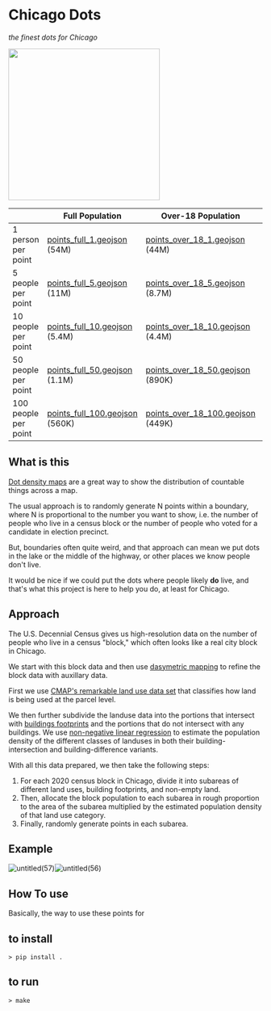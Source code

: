 # Chicago Dots
*the finest dots for Chicago*

<img src="https://user-images.githubusercontent.com/536941/218774150-04f2121d-d834-4eb7-8437-a384659d422c.png" height="300">


| | Full Population | Over-18 Population | Under-18 Population |
|-|-|-|-|
| 1 person per point | <a href="./points/points_full_1.geojson" download="points_full_1.geojson">points_full_1.geojson</a> (54M) | <a href="./points/points_over_18_1.geojson" download="points_over_18_1.geojson">points_over_18_1.geojson</a> (44M) | <a href="./points/points_under_18_1.geojson" download="points_under_18_1.geojson">points_under_18_1.geojson</a> (11M) |
| 5 people per point | <a href="./points/points_full_5.geojson" download="points_full_5.geojson">points_full_5.geojson</a> (11M) | <a href="./points/points_over_18_5.geojson" download="points_over_18_5.geojson">points_over_18_5.geojson</a> (8.7M) | <a href="./points/points_under_18_5.geojson" download="points_under_18_5.geojson">points_under_18_5.geojson</a> (2.2M) |
| 10 people per point | <a href="./points/points_full_10.geojson" download="points_full_10.geojson">points_full_10.geojson</a> (5.4M) | <a href="./points/points_over_18_10.geojson" download="points_over_18_10.geojson">points_over_18_10.geojson</a> (4.4M) | <a href="./points/points_under_18_10.geojson" download="points_under_18_10.geojson">points_under_18_10.geojson</a> (1.1M) |
| 50 people per point | <a href="./points/points_full_50.geojson" download="points_full_1.geojson">points_full_50.geojson</a> (1.1M) | <a href="./points/points_over_18_50.geojson" download="points_over_18_50.geojson">points_over_18_50.geojson</a> (890K) | <a href="./points/points_under_18_50.geojson" download="points_under_18_50.geojson">points_under_18_50.geojson</a> (221K) |
| 100 people per point | <a href="./points/points_full_100.geojson" download="points_full_100.geojson">points_full_100.geojson</a> (560K) | <a href="./points/points_over_18_100.geojson" download="points_over_18_100.geojson">points_over_18_100.geojson</a> (449K) | <a href="./points/points_under_18_100.geojson" download="points_under_18_100.geojson">points_under_18_100.geojson</a> (111K) |

## What is this

[Dot density maps](https://en.wikipedia.org/wiki/Dot_distribution_map) are a great way to show the distribution of countable things across a map. 

The usual approach is to randomly generate N points within a boundary, where N is proportional to the number you want to show, i.e. the number of people who live in a census block or the number of people who voted for a candidate in election precinct.

But, boundaries often quite weird, and that approach can mean we put dots in the lake or the middle of the highway, or other places we know people don't live. 

It would be nice if we could put the dots where people likely **do** live, and that's what this project is here to help you do, at least for Chicago.

## Approach
The U.S. Decennial Census gives us high-resolution data on the number of people who live in a census "block," which often looks like a real city block in Chicago. 

We start with this block data and then use [dasymetric mapping](https://en.wikipedia.org/wiki/Dasymetric_map) to refine the block data with auxillary data.

First we use [CMAP's remarkable land use data set](https://www.cmap.illinois.gov/data/land-use) that classifies how land is being used at the parcel level.

We then further subdivide the landuse data into the portions that intersect with [buildings footprints](https://data.cityofchicago.org/Buildings/Building-Footprints-current-/hz9b-7nh8) and the portions that do not intersect with any buildings. We use [non-negative linear regression](https://en.wikipedia.org/wiki/Non-negative_least_squares) to estimate the population density of the different classes of landuses in both their building-intersection and building-difference variants.

With all this data prepared, we then take the following steps:

1. For each 2020 census block in Chicago, divide it into subareas of different land uses, building footprints, and non-empty land.
2. Then, allocate the block population to each subarea in rough proportion to the area of the subarea multiplied by the estimated population density of that land use category. 
3. Finally, randomly generate points in each subarea.

## Example

![untitled(57)](https://user-images.githubusercontent.com/536941/218846743-1dfdf401-ff2e-437a-9895-b930876efeb6.png)![untitled(56)](https://user-images.githubusercontent.com/536941/218846808-a8702422-3775-4ab9-9280-c67a55b1e777.png)


## How To use
Basically, the way to use these points for 


## to install
```console
> pip install .
```

## to run
```console
> make
```
